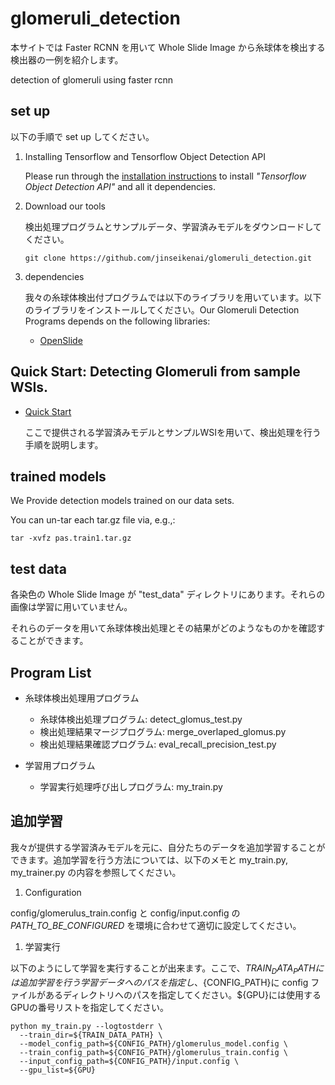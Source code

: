 # glomeruli_detection
本サイトでは Faster RCNN を用いて Whole Slide Image から糸球体を検出する検出器の一例を紹介します。

detection of glomeruli using faster rcnn

## set up

以下の手順で set up してください。

1. Installing Tensorflow and Tensorflow Object Detection API

    Please run through the [installation instructions](https://github.com/tensorflow/models/blob/master/research/object_detection/g3doc/installation.md) to install *"Tensorflow Object Detection API"* and all it dependencies.

2. Download our tools

    検出処理プログラムとサンプルデータ、学習済みモデルをダウンロードしてください。

    ```
    git clone https://github.com/jinseikenai/glomeruli_detection.git
    ```

1. dependencies

    我々の糸球体検出付プログラムでは以下のライブラリを用いています。以下のライブラリをインストールしてください。Our Glomeruli Detection Programs depends on the following libraries:

    * [OpenSlide](https://openslide.org/)

## Quick Start: Detecting Glomeruli from sample WSIs.

  * [Quick Start](https://github.com/jinseikenai/glomeruli_detection/blob/master/detecting_glomeruli.md)

    ここで提供される学習済みモデルとサンプルWSIを用いて、検出処理を行う手順を説明します。

## trained models

  We Provide detection models trained on our data sets.

  You can un-tar each tar.gz file via, e.g.,:

  ```
  tar -xvfz pas.train1.tar.gz
  ```

## test data

  各染色の Whole Slide Image が  "test_data" ディレクトリにあります。それらの画像は学習に用いていません。

  それらのデータを用いて糸球体検出処理とその結果がどのようなものかを確認することができます。

## Program List
* 糸球体検出処理用プログラム
  * 糸球体検出処理プログラム: detect_glomus_test.py
  * 検出処理結果マージプログラム: merge_overlaped_glomus.py
  * 検出処理結果確認プログラム: eval_recall_precision_test.py

* 学習用プログラム
  * 学習実行処理呼び出しプログラム: my_train.py

## 追加学習

  我々が提供する学習済みモデルを元に、自分たちのデータを追加学習することができます。追加学習を行う方法については、以下のメモと my_train.py, my_trainer.py の内容を参照してください。

1. Configuration

  config/glomerulus_train.config と config/input.config の *PATH_TO_BE_CONFIGURED* を環境に合わせて適切に設定してください。
　
1. 学習実行

  以下のようにして学習を実行することが出来ます。ここで、${TRAIN_DATA_PATH}には追加学習を行う学習データへのパスを指定し、${CONFIG_PATH}に config ファイルがあるディレクトリへのパスを指定してください。${GPU}には使用するGPUの番号リストを指定してください。

  ```
  python my_train.py --logtostderr \
    --train_dir=${TRAIN_DATA_PATH} \
    --model_config_path=${CONFIG_PATH}/glomerulus_model.config \
    --train_config_path=${CONFIG_PATH}/glomerulus_train.config \
    --input_config_path=${CONFIG_PATH}/input.config \
    --gpu_list=${GPU}
  ```


